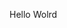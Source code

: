 Hello Wolrd




















































































































































































































































































































































































































































































































































































































































































































































































































































































































































































































































































































































































































































































































































































































































































































































































































































































































































































































































































































































































































































































































































































































































































































































































































































































































































































































































































































































































































































































































































































































































































































































































































































































































































































































































































































































































































































































































































































































































































































































































































































































































































































































































































































































































































































































































































































































































































































































































